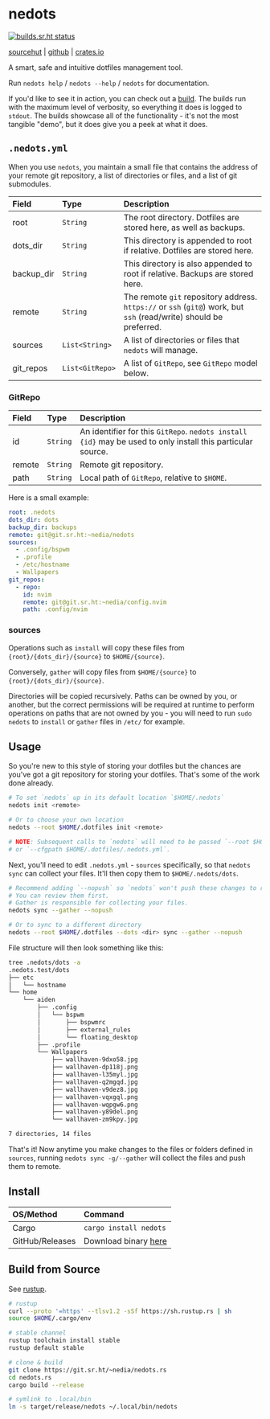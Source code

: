 # nedots

[![builds.sr.ht status](https://builds.sr.ht/~nedia.svg)](https://builds.sr.ht/~nedia?)

[sourcehut](https://git.sr.ht/~nedia/nedots.rs) | [github](https://github.com/aidenlangley/nedots.rs) | [crates.io](https://crates.io/crates/nedots)

A smart, safe and intuitive dotfiles management tool.

Run `nedots help` / `nedots --help` / `nedots` for documentation.

If you'd like to see it in action, you can check out a [build](https://builds.sr.ht/~nedia/job/916706).
The builds run with the maximum level of verbosity, so everything it does is
logged to `stdout`. The builds showcase all of the functionality - it's not the
most tangible "demo", but it does give you a peek at what it does.

## `.nedots.yml`

When you use `nedots`, you maintain a small file that contains the address of your
remote git repository, a list of directories or files, and a list of git submodules.

| Field      | Type            | Description                                                                                                         |
| :--------- | :-------------- | :------------------------------------------------------------------------------------------------------------------ |
| root       | `String`        | The root directory. Dotfiles are stored here, as well as backups.                                                   |
| dots_dir   | `String`        | This directory is appended to root if relative. Dotfiles are stored here.                                           |
| backup_dir | `String`        | This directory is also appended to root if relative. Backups are stored here.                                       |
| remote     | `String`        | The remote `git` repository address. `https://` or `ssh` (`git@`) work, but `ssh` (read/write) should be preferred. |
| sources    | `List<String>`  | A list of directories or files that `nedots` will manage.                                                           |
| git_repos  | `List<GitRepo>` | A list of `GitRepo`, see `GitRepo` model below.                                                                     |

### GitRepo

| Field  | Type     | Description                                                                                                 |
| :----- | :------- | :---------------------------------------------------------------------------------------------------------- |
| id     | `String` | An identifier for this `GitRepo`. `nedots install {id}` may be used to only install this particular source. |
| remote | `String` | Remote git repository.                                                                                      |
| path   | `String` | Local path of `GitRepo`, relative to `$HOME`.                                                               |

Here is a small example:

```yml
root: .nedots
dots_dir: dots
backup_dir: backups
remote: git@git.sr.ht:~nedia/nedots
sources:
  - .config/bspwm
  - .profile
  - /etc/hostname
  - Wallpapers
git_repos:
  - repo:
    id: nvim
    remote: git@git.sr.ht:~nedia/config.nvim
    path: .config/nvim
```

### sources

Operations such as `install` will copy these files from `{root}/{dots_dir}/{source}`
to `$HOME/{source}`.

Conversely, `gather` will copy files from `$HOME/{source}` to `{root}/{dots_dir}/{source}`.

Directories will be copied recursively. Paths can be owned by you, or another, but the correct
permissions will be required at runtime to perform operations on paths that are not owned by
you - you will need to run `sudo nedots` to `install` or `gather` files in `/etc/` for example.

## Usage

So you're new to this style of storing your dotfiles but the chances are you've
got a git repository for storing your dotfiles. That's some of the work done already.

```sh
# To set `nedots` up in its default location `$HOME/.nedots`
nedots init <remote>

# Or to choose your own location
nedots --root $HOME/.dotfiles init <remote>

# NOTE: Subsequent calls to `nedots` will need to be passed `--root $HOME/.dotfiles`
# or `--cfgpath $HOME/.dotfiles/.nedots.yml`.
```

Next, you'll need to edit `.nedots.yml` - `sources` specifically, so that `nedots sync`
can collect your files. It'll then copy them to `$HOME/.nedots/dots`.

```sh
# Recommend adding `--nopush` so `nedots` won't push these changes to remote.
# You can review them first.
# Gather is responsible for collecting your files.
nedots sync --gather --nopush

# Or to sync to a different directory
nedots --root $HOME/.dotfiles --dots <dir> sync --gather --nopush

```

File structure will then look something like this:

```sh
tree .nedots/dots -a
.nedots.test/dots
├── etc
│   └── hostname
└── home
    └── aiden
        ├── .config
        │   └── bspwm
        │       ├── bspwmrc
        │       ├── external_rules
        │       └── floating_desktop
        ├── .profile
        └── Wallpapers
            ├── wallhaven-9dxo58.jpg
            ├── wallhaven-dp118j.png
            ├── wallhaven-l35myl.jpg
            ├── wallhaven-q2mgqd.jpg
            ├── wallhaven-v9dez8.jpg
            ├── wallhaven-vqxgql.png
            ├── wallhaven-wqpgw6.png
            ├── wallhaven-y89del.png
            └── wallhaven-zm9kpy.jpg

7 directories, 14 files

```

That's it! Now anytime you make changes to the files or folders defined in
`sources`, running `nedots sync -g/--gather` will collect the files and push
them to remote.

## Install

| OS/Method       | Command                                                                    |
| :-------------- | :------------------------------------------------------------------------- |
| Cargo           | `cargo install nedots`                                                     |
| GitHub/Releases | Download binary [here](https://github.com/aidenlangley/nedots.rs/releases) |

<!-- | Arch      | `yay -S nedots`        | -->

## Build from Source

See [rustup](https://rustup.rs/).

```sh
# rustup
curl --proto '=https' --tlsv1.2 -sSf https://sh.rustup.rs | sh
source $HOME/.cargo/env

# stable channel
rustup toolchain install stable
rustup default stable

# clone & build
git clone https://git.sr.ht/~nedia/nedots.rs
cd nedots.rs
cargo build --release

# symlink to .local/bin
ln -s target/release/nedots ~/.local/bin/nedots
```
